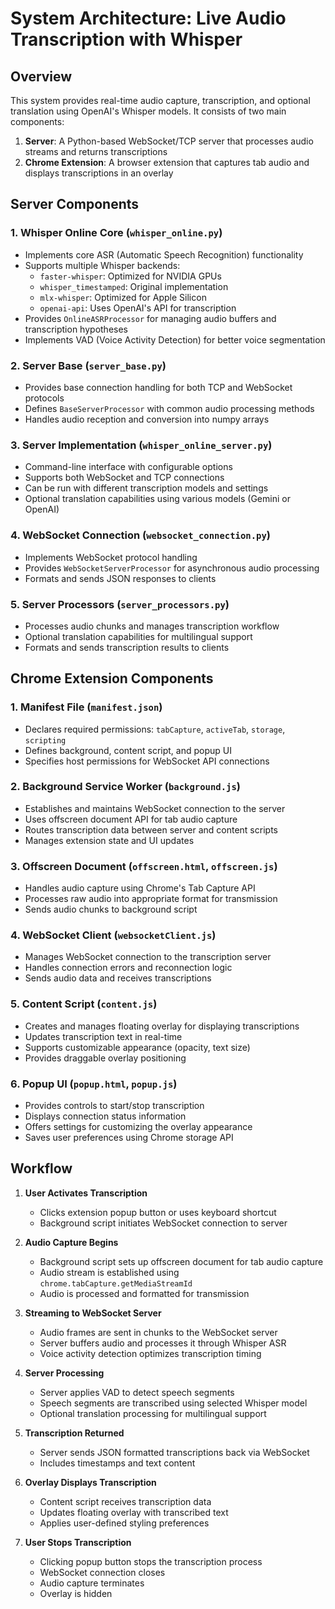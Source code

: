 # System Architecture: Live Audio Transcription with Whisper

## Overview
This system provides real-time audio capture, transcription, and optional translation using OpenAI's Whisper models. It consists of two main components:

1. **Server**: A Python-based WebSocket/TCP server that processes audio streams and returns transcriptions
2. **Chrome Extension**: A browser extension that captures tab audio and displays transcriptions in an overlay

## Server Components

### 1. **Whisper Online Core (`whisper_online.py`)**
- Implements core ASR (Automatic Speech Recognition) functionality
- Supports multiple Whisper backends:
  - `faster-whisper`: Optimized for NVIDIA GPUs
  - `whisper_timestamped`: Original implementation
  - `mlx-whisper`: Optimized for Apple Silicon
  - `openai-api`: Uses OpenAI's API for transcription
- Provides `OnlineASRProcessor` for managing audio buffers and transcription hypotheses
- Implements VAD (Voice Activity Detection) for better voice segmentation

### 2. **Server Base (`server_base.py`)**
- Provides base connection handling for both TCP and WebSocket protocols
- Defines `BaseServerProcessor` with common audio processing methods
- Handles audio reception and conversion into numpy arrays

### 3. **Server Implementation (`whisper_online_server.py`)**
- Command-line interface with configurable options
- Supports both WebSocket and TCP connections
- Can be run with different transcription models and settings
- Optional translation capabilities using various models (Gemini or OpenAI)

### 4. **WebSocket Connection (`websocket_connection.py`)**
- Implements WebSocket protocol handling
- Provides `WebSocketServerProcessor` for asynchronous audio processing
- Formats and sends JSON responses to clients

### 5. **Server Processors (`server_processors.py`)**
- Processes audio chunks and manages transcription workflow
- Optional translation capabilities for multilingual support
- Formats and sends transcription results to clients

## Chrome Extension Components

### 1. **Manifest File (`manifest.json`)**
- Declares required permissions: `tabCapture`, `activeTab`, `storage`, `scripting`
- Defines background, content script, and popup UI
- Specifies host permissions for WebSocket API connections

### 2. **Background Service Worker (`background.js`)**
- Establishes and maintains WebSocket connection to the server
- Uses offscreen document API for tab audio capture
- Routes transcription data between server and content scripts
- Manages extension state and UI updates

### 3. **Offscreen Document (`offscreen.html`, `offscreen.js`)**
- Handles audio capture using Chrome's Tab Capture API
- Processes raw audio into appropriate format for transmission
- Sends audio chunks to background script

### 4. **WebSocket Client (`websocketClient.js`)**
- Manages WebSocket connection to the transcription server
- Handles connection errors and reconnection logic
- Sends audio data and receives transcriptions

### 5. **Content Script (`content.js`)**
- Creates and manages floating overlay for displaying transcriptions
- Updates transcription text in real-time
- Supports customizable appearance (opacity, text size)
- Provides draggable overlay positioning

### 6. **Popup UI (`popup.html`, `popup.js`)**
- Provides controls to start/stop transcription
- Displays connection status information
- Offers settings for customizing the overlay appearance
- Saves user preferences using Chrome storage API

## Workflow

1. **User Activates Transcription**
   - Clicks extension popup button or uses keyboard shortcut
   - Background script initiates WebSocket connection to server

2. **Audio Capture Begins**
   - Background script sets up offscreen document for tab audio capture
   - Audio stream is established using `chrome.tabCapture.getMediaStreamId`
   - Audio is processed and formatted for transmission

3. **Streaming to WebSocket Server**
   - Audio frames are sent in chunks to the WebSocket server
   - Server buffers audio and processes it through Whisper ASR
   - Voice activity detection optimizes transcription timing

4. **Server Processing**
   - Server applies VAD to detect speech segments
   - Speech segments are transcribed using selected Whisper model
   - Optional translation processing for multilingual support

5. **Transcription Returned**
   - Server sends JSON formatted transcriptions back via WebSocket
   - Includes timestamps and text content

6. **Overlay Displays Transcription**
   - Content script receives transcription data
   - Updates floating overlay with transcribed text
   - Applies user-defined styling preferences

7. **User Stops Transcription**
   - Clicking popup button stops the transcription process
   - WebSocket connection closes
   - Audio capture terminates
   - Overlay is hidden